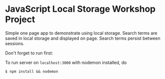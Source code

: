 # JavaScript Local Storage Workshop Project
Simple one page app to demonstrate using local storage. 
Search terms are saved in local storage and displayed on page.
Search terms persist between sessions.

Don't forget to run first:

To run server on ```localhost:3000``` with nodemon installed, do

	$ npm install && nodemon